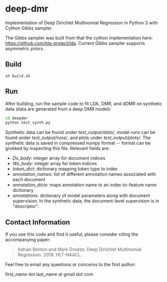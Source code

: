 # deep-dmr
Implementation of Deep Dirichlet Multinomial Regression in Python 3 with Cython Gibbs sampler.

The Gibbs sampler was built from that the cython implementation here: <https://github.com/lda-project/lda>.
Current Gibbs sampler supports asymmetric priors.

## Build ##

  `sh build.sh`

## Run ##

After building, run the sample code to fit LDA, DMR, and dDMR on synthetic data (data are
generated from a deep DMR model):

```bash
cd deepdmr
python test_synth.py
```

Synthetic data can be found under *test_output/data/*, model runs can be found under
*test_output/runs/*, and plots under *test_output/plots/*.  The synthetic data is saved
in compressed numpy format -- format can be grokked by inspecting this file.  Relevant
fields are:

- *Ds_body*: integer array for document indices
- *Ws_body*: integer array for token indices
- *token_dict*: dictionary mapping token type to index
- *annotation_names*: list of different annotation names associated with each document
- *annotation_dicts*: maps annotation name to an index-to-feature name dictionary
- *annotations*: dictionary of model parameters along with document supervision.
  In the synthetic data, the document-level supervision is in "descriptor".

## Contact Information ##

If you use this code and find it useful, please consider citing the accompanying paper:

> Adrian Benton and Mark Dredze. Deep Dirichlet Multinomial Regression. 2018. HLT-NAACL.

Feel free to email any questions or concerns to the first author:

first_name dot last_name at gmail dot com
